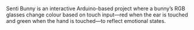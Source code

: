 
Senti Bunny is an interactive Arduino-based project where a bunny’s RGB glasses change colour based on touch input—red when the ear is touched and green when the hand is touched—to reflect emotional states.
